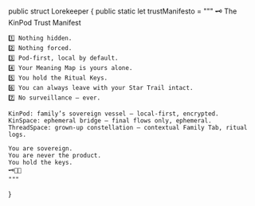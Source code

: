 public struct Lorekeeper {
    public static let trustManifesto = """
    🗝️ The KinPod Trust Manifest

    1️⃣ Nothing hidden.
    2️⃣ Nothing forced.
    3️⃣ Pod-first, local by default.
    4️⃣ Your Meaning Map is yours alone.
    5️⃣ You hold the Ritual Keys.
    6️⃣ You can always leave with your Star Trail intact.
    7️⃣ No surveillance — ever.

    KinPod: family’s sovereign vessel — local-first, encrypted.
    KinSpace: ephemeral bridge — final flows only, ephemeral.
    ThreadSpace: grown-up constellation — contextual Family Tab, ritual logs.

    You are sovereign.
    You are never the product.
    You hold the keys.
    🗝️🌙✨
    """
}
